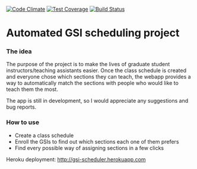 [![Code Climate](https://codeclimate.com/github/lenazh/scheduler/badges/gpa.svg)](https://codeclimate.com/github/lenazh/scheduler)
[![Test Coverage](https://codeclimate.com/github/lenazh/scheduler/badges/coverage.svg)](https://codeclimate.com/github/lenazh/scheduler/coverage)
[![Build Status](https://travis-ci.org/lenazh/scheduler.svg?branch=courses)](https://travis-ci.org/lenazh/scheduler)


# Automated GSI scheduling project
### The idea

The purpose of the project is to make the lives of graduate student instructors/teaching assistants easier.
Once the class schedule is created and everyone chose which sections they can teach, the webapp provides a way to automatically match the sections with people who would like to teach them the most.

The app is still in development, so I would appreciate any suggestions and bug reports.

### How to use

  - Create a class schedule
  - Enroll the GSIs to find out which sections each one of them prefers
  - Find every possible way of assigning sections in a few clicks

Heroku deployment: http://gsi-scheduler.herokuapp.com
